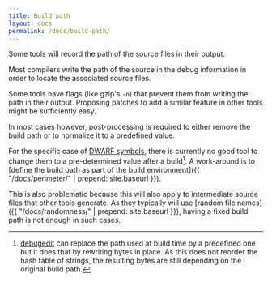 ```yaml
---
title: Build path
layout: docs
permalink: /docs/build-path/
---
```


Some tools will record the path of the source files in their output.

Most compilers write the path of the source in the debug
information in order to locate the associated source files.

Some tools have flags (like gzip's `-n`) that prevent them from writing
the path in their output. Proposing patches to add a similar feature in
other tools might be sufficiently easy.

In most cases however, post-processing is required to either remove the
build path or to normalize it to a predefined value.

For the specific case of [DWARF
symbols](https://en.wikipedia.org/wiki/DWARF), there is currently no good
tool to
change them to a pre-determined value after a build[^debugedit]. A work-around is to
[define the build path as part of the build environment]({{ "/docs/perimeter/" | prepend: site.baseurl }}).

[^debugedit]: [debugedit](https://fedoraproject.org/wiki/Releases/FeatureBuildId) can replace the path used at build time by a predefined one but it does that by rewriting bytes in place. As this does not reorder the hash table of strings, the resulting bytes are still depending on the original build path.

This is also problematic because this will also apply to intermediate
source files that other tools generate. As they typically will use [random
file names]({{ "/docs/randomness/" | prepend: site.baseurl }}), having a
fixed build path is not enough in such cases.
